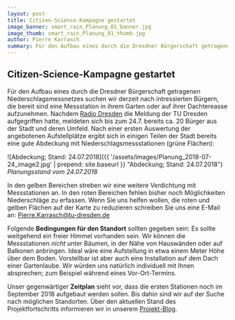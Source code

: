 ```yaml
---
layout: post
title: Citizen-Science-Kampagne gestartet
image_banner: smart_rain_Planung_01_banner.jpg
image_thumb: smart_rain_Planung_01_thumb.jpg
author: Pierre Karrasch
summary: Für den Aufbau eines durch die Dresdner Bürgerschaft getragenen Niederschlagsmessnetzes suchen wir derzeit nach intressierten Bürgern, die bereit sind eine Messstation in ihrem Garten oder auf ihrer Dachtereasse aufzunehmen. 
---
```

## Citizen-Science-Kampagne gestartet

Für den Aufbau eines durch die Dresdner Bürgerschaft getragenen Niederschlagsmessnetzes suchen wir derzeit nach intressierten Bürgern, die bereit sind eine Messstation in ihrem Garten oder auf ihrer Dachtereasse aufzunehmen. Nachdem [Radio Dresden](https://www.radiodresden.de/#!/beitrag/tu-forscher-wollen-wetter-in-dresden-untersuchen-545239/) die Meldung der TU Dresden aufgegriffen hatte, meldeten sich bis zum 24.7. bereits ca. 20 Bürger aus der Stadt und deren Umfeld. Nach einer ersten Auswertung der angebotenen Aufstellplätze ergibt sich in einigen Teilen der Stadt bereits eine gute Abdeckung mit Niederschlagsmessstationen (grüne Flächen):

![Abdeckung; Stand: 24.07.2018]({{ '/assets/images/Planung_2018-07-24_image2.jpg' | prepend: site.baseurl }} "Abdeckung; Stand: 24.07.2018")
*Planungsstand vom 24.07.2018*

In den gelben Bereichen streben wir eine weitere Verdichtung mit Messstationen an. In den roten Bereichen fehlen bisher noch Möglichkeiten Niederschläge zu erfassen. Wenn Sie uns helfen wollen, die roten und gelben Flächen auf der Karte zu reduzieren schreiben Sie uns eine E-Mail an: <Pierre.Karrasch@tu-dresden.de>

Folgende **Bedingungen für den Standort** sollten gegeben sein: Es sollte weitgehend ein freier Himmel vorhanden sein. Wir können die Messstationen *nicht* unter Bäumen, in der Nähe von Hauswänden oder auf Balkonen anbringen. Ideal wäre eine Aufstellung in etwa einem Meter Höhe über dem Boden. Vorstellbar ist aber auch eine Installation auf dem Dach einer Gartenlaube. Wir würden uns natürlich individuell mit Ihnen absprechen; zum Beispiel während eines Vor-Ort-Termins.

Unser gegenwärtiger **Zeitplan** sieht vor, dass die ersten Stationen noch im September 2018 aufgebaut werden sollen. Bis dahin sind wir auf der Suche nach möglichen Standorten. Über den aktuellen Stand des Projektfortschritts informieren wir in unserem [Projekt-Blog](https://smart-rain.de/blogs.html).
 

